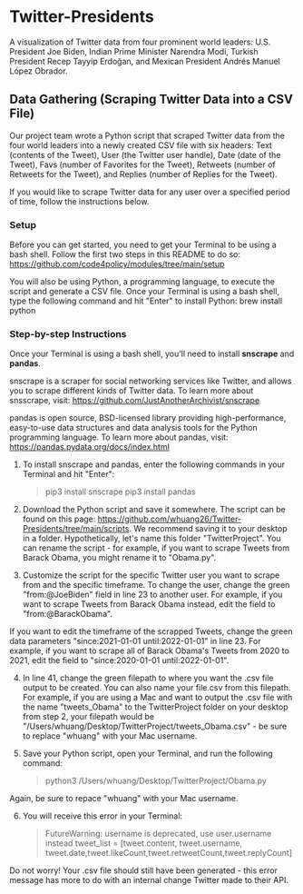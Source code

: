 # Twitter-Presidents
A visualization of Twitter data from four prominent world leaders: U.S. President Joe Biden, Indian Prime Minister Narendra Modi, Turkish President Recep Tayyip Erdoğan, and Mexican President Andrés Manuel López Obrador.

## Data Gathering (Scraping Twitter Data into a CSV File)
Our project team wrote a Python script that scraped Twitter data from the four world leaders into a newly created CSV file with six headers: Text (contents of the Tweet), User (the Twitter user handle), Date (date of the Tweet), Favs (number of Favorites for the Tweet), Retweets (number of Retweets for the Tweet), and Replies (number of Replies for the Tweet).

If you would like to scrape Twitter data for any user over a specified period of time, follow the instructions below.

### Setup
Before you can get started, you need to get your Terminal to be using a bash shell. Follow the first two steps in this README to do so: https://github.com/code4policy/modules/tree/main/setup

You will also be using Python, a programming language, to execute the script and generate a CSV file. Once your Terminal is using a bash shell, type the following command and hit "Enter" to install Python:
	brew install python

### Step-by-step Instructions
Once your Terminal is using a bash shell, you'll need to install **snscrape** and **pandas**. 

snscrape is a scraper for social networking services like Twitter, and allows you to scrape different kinds of Twitter data. To learn more about snsscrape, visit: https://github.com/JustAnotherArchivist/snscrape

pandas is open source, BSD-licensed library providing high-performance, easy-to-use data structures and data analysis tools for the Python programming language. To learn more about pandas, visit: https://pandas.pydata.org/docs/index.html

1. To install snscrape and pandas, enter the following commands in your Terminal and hit "Enter":
	> pip3 install snscrape
	> pip3 install pandas

2. Download the Python script and save it somewhere. The script can be found on this page: https://github.com/whuang26/Twitter-Presidents/tree/main/scripts. We recommend saving it to your desktop in a folder. Hypothetically, let's name this folder "TwitterProject". You can rename the script - for example, if you want to scrape Tweets from Barack Obama, you might rename it to "Obama.py".

3. Customize the script for the specific Twitter user you want to scrape from and the specific timeframe. To change the user, change the green "from:@JoeBiden" field in line 23 to another user. For example, if you want to scrape Tweets from Barack Obama instead, edit the field to "from:@BarackObama".

If you want to edit the timeframe of the scrapped Tweets, change the green data parameters "since:2021-01-01 until:2022-01-01" in line 23. For example, if you want to scrape all of Barack Obama's Tweets from 2020 to 2021, edit the field to "since:2020-01-01 until:2022-01-01".

4. In line 41, change the green filepath to where you want the .csv file output to be created. You can also name your file.csv from this filepath. For example, if you are using a Mac and want to output the .csv file with the name "tweets_Obama" to the TwitterProject folder on your desktop from step 2, your filepath would be "/Users/whuang/Desktop/TwitterProject/tweets_Obama.csv" - be sure to replace "whuang" with your Mac username.

5. Save your Python script, open your Terminal, and run the following command:
	> python3 /Users/whuang/Desktop/TwitterProject/Obama.py

Again, be sure to repace "whuang" with your Mac username.

6. You will receive this error in your Terminal:
	>FutureWarning: username is deprecated, use user.username instead
  	>tweet_list = [tweet.content, tweet.username, tweet.date,tweet.likeCount,tweet.retweetCount,tweet.replyCount]

Do not worry! Your .csv file should still have been generated - this error message has more to do with an internal change Twitter made to their API.

